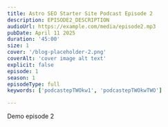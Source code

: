 ```yaml
---
title: Astro SEO Starter Site Podcast Episode 2
description: EPISODE2_DESCRIPTION
audioUrl: https://example.com/media/episode2.mp3
pubDate: April 11 2025
duration: '45:00'
size: 1
cover: '/blog-placeholder-2.png'
coverAlt: 'cover image alt text'
explicit: false
episode: 1
season: 1
episodeType: full
keywords: ['podcastepTWOkw1', 'podcastepTWOkwTWO']

---
```

Demo episode 2